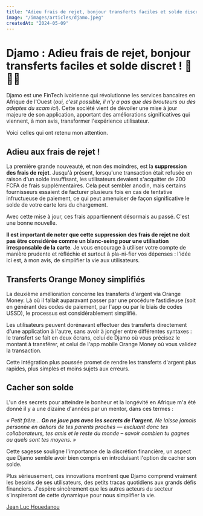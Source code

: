 ```yaml
---
title: "Adieu frais de rejet, bonjour transferts faciles et solde discret ! "
image: "/images/articles/djamo.jpeg"
createdAt: "2024-05-09"
---
```


# Djamo : Adieu frais de rejet, bonjour transferts faciles et solde discret ! 🎉💃🏾

Djamo est une FinTech ivoirienne qui révolutionne les services bancaires en Afrique de l'Ouest (_oui, c'est possible, il n'y a pas que des brouteurs ou des adeptes du scam ici_). Cette société vient de dévoiler une mise à jour majeure de son application, apportant des améliorations significatives qui viennent, à mon avis, transformer l'expérience utilisateur.

Voici celles qui ont retenu mon attention.

## **Adieu aux frais de rejet !**

La première grande nouveauté, et non des moindres, est la **suppression des frais de rejet**. Jusqu'à présent, lorsqu'une transaction était refusée en raison d'un solde insuffisant, les utilisateurs devaient s'acquitter de 200 FCFA de frais supplémentaires. Cela peut sembler anodin, mais certains fournisseurs essaient de facturer plusieurs fois en cas de tentative infructueuse de paiement, ce qui peut amenuiser de façon significative le solde de votre carte lors du chargement.

Avec cette mise à jour, ces frais appartiennent désormais au passé. C'est une bonne nouvelle.

**Il est important de noter que cette suppression des frais de rejet ne doit pas être considérée comme un blanc-seing pour une utilisation irresponsable de la carte**. Je vous encourage à utiliser votre compte de manière prudente et réfléchie et surtout à pla-ni-fier vos dépenses : l'idée ici est, à mon avis, de simplifier la vie aux utilisateurs.

## **Transferts Orange Money simplifiés**

La deuxième amélioration concerne les transferts d'argent via Orange Money. Là où il fallait auparavant passer par une procédure fastidieuse (soit en générant des codes de paiement, par l'app ou par le biais de codes USSD), le processus est considérablement simplifié.

Les utilisateurs peuvent dorénavant effectuer des transferts directement d'une application à l'autre, sans avoir à jongler entre différentes syntaxes : le transfert se fait en deux écrans, celui de Djamo où vous précisez le montant à transférer, et celui de l'app mobile Orange Money où vous validez la transaction.

Cette intégration plus poussée promet de rendre les transferts d'argent plus rapides, plus simples et moins sujets aux erreurs.

## **Cacher son solde**

L'un des secrets pour atteindre le bonheur et la longévité en Afrique m'a été donné il y a une dizaine d'années par un mentor, dans ces termes :

_« Petit frère… **On ne joue pas avec les secrets de l'argent.** Ne laisse jamais personne en dehors de tes parents proches — excluant donc tes collaborateurs, tes amis et le reste du monde – savoir combien tu gagnes ou quels sont tes moyens. »_

Cette sagesse souligne l'importance de la discrétion financière, un aspect que Djamo semble avoir bien compris en introduisant l'option de cacher son solde.

Plus sérieusement, ces innovations montrent que Djamo comprend vraiment les besoins de ses utilisateurs, des petits tracas quotidiens aux grands défis financiers. J'espère sincèrement que les autres acteurs du secteur s'inspireront de cette dynamique pour nous simplifier la vie.

[Jean Luc Houedanou](https://houedanou.com)
